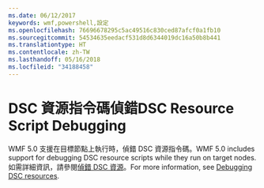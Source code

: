 ```yaml
---
ms.date: 06/12/2017
keywords: wmf,powershell,設定
ms.openlocfilehash: 76696678295c5ac49516c830ced87afcf0a1fb10
ms.sourcegitcommit: 54534635eedacf531d8d6344019dc16a50b8b441
ms.translationtype: HT
ms.contentlocale: zh-TW
ms.lasthandoff: 05/16/2018
ms.locfileid: "34188458"
---
```

# <a name="dsc-resource-script-debugging"></a><span data-ttu-id="2324d-102">DSC 資源指令碼偵錯</span><span class="sxs-lookup"><span data-stu-id="2324d-102">DSC Resource Script Debugging</span></span>

<span data-ttu-id="2324d-103">WMF 5.0 支援在目標節點上執行時，偵錯 DSC 資源指令碼。</span><span class="sxs-lookup"><span data-stu-id="2324d-103">WMF 5.0 includes support for debugging DSC resource scripts while they run on target nodes.</span></span>
<span data-ttu-id="2324d-104">如需詳細資訊，請參閱[偵錯 DSC 資源](https://msdn.microsoft.com/powershell/dsc/debugresource)。</span><span class="sxs-lookup"><span data-stu-id="2324d-104">For more information, see [Debugging DSC resources](https://msdn.microsoft.com/powershell/dsc/debugresource).</span></span>
